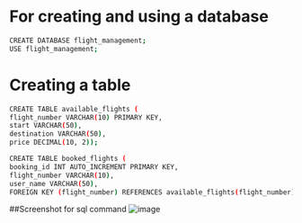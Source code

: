 #  For creating and using a database

```bash
CREATE DATABASE flight_management;
USE flight_management;
```
# Creating a table
``` bash
CREATE TABLE available_flights (
flight_number VARCHAR(10) PRIMARY KEY,
start VARCHAR(50),
destination VARCHAR(50),
price DECIMAL(10, 2));

CREATE TABLE booked_flights (
booking_id INT AUTO_INCREMENT PRIMARY KEY,
flight_number VARCHAR(10),
user_name VARCHAR(50),
FOREIGN KEY (flight_number) REFERENCES available_flights(flight_number));
```
##Screenshot for sql command
![image](https://github.com/user-attachments/assets/3bc6e320-e824-4684-8bdc-08fbd7425576)

